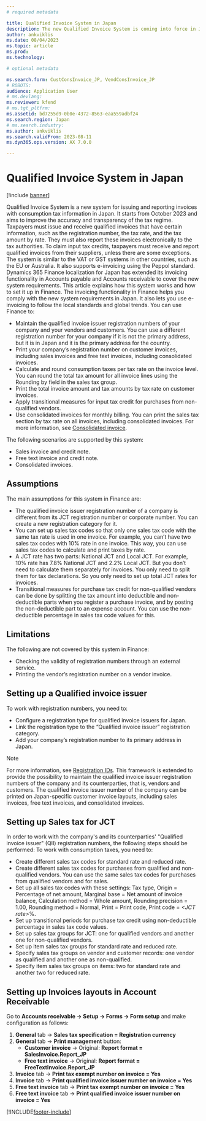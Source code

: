 ```yaml
---
# required metadata

title: Qualified Invoice System in Japan
description: The new Qualified Invoice System is coming into force in Japan from October 1, 2023. This article provides information about this Qualified Invoice System, and explains how it works.
author: ankviklis
ms.date: 08/04/2023
ms.topic: article
ms.prod: 
ms.technology: 

# optional metadata

ms.search.form: CustConsInvoice_JP, VendConsInvoice_JP
# ROBOTS: 
audience: Application User
# ms.devlang: 
ms.reviewer: kfend
# ms.tgt_pltfrm: 
ms.assetid: bd7255d9-0b0e-4372-8563-eaa559adbf24
ms.search.region: Japan
# ms.search.industry: 
ms.author: ankviklis 
ms.search.validFrom: 2023-08-11
ms.dyn365.ops.version: AX 7.0.0

---
```


# Qualified Invoice System in Japan

[!include [banner](../includes/banner.md)]

Qualified Invoice System is a new system for issuing and reporting invoices with consumption tax information in Japan. It starts from October 2023 and aims to improve the accuracy and transparency of the tax regime. Taxpayers must issue and receive qualified invoices that have certain information, such as the registration number, the tax rate, and the tax amount by rate. They must also report these invoices electronically to the tax authorities. To claim input tax credits, taxpayers must receive and report qualified invoices from their suppliers, unless there are some exceptions. The system is similar to the VAT or GST systems in other countries, such as the EU or Australia. It also supports e-invoicing using the Peppol standard.
Dynamics 365 Finance localization for Japan has extended its invoicing functionality in Accounts payable and Accounts receivable to cover the new system requirements. This article explains how this system works and how to set it up in Finance.
The invoicing functionality in Finance helps you comply with the new system requirements in Japan. It also lets you use e-invoicing to follow the local standards and global trends. You can use Finance to:
- Maintain the qualified invoice issuer registration numbers of your company and your vendors and customers. You can use a different registration number for your company if it is not the primary address, but it is in Japan and it is the primary address for the country.
- Print your company’s registration number on customer invoices, including sales invoices and free text invoices, including consolidated invoices.
- Calculate and round consumption taxes per tax rate on the invoice level. You can round the total tax amount for all invoice lines using the Rounding by field in the sales tax group.
- Print the total invoice amount and tax amounts by tax rate on customer invoices.
- Apply transitional measures for input tax credit for purchases from non-qualified vendors.
- Use consolidated invoices for monthly billing. You can print the sales tax section by tax rate on all invoices, including consolidated invoices. For more information, see [Consolidated invoice](/dynamics365/finance/localizations/apac-jpn-consolidate-invoices).

The following scenarios are supported by this system:
- Sales invoice and credit note.
- Free text invoice and credit note.
- Consolidated invoices.

## Assumptions
The main assumptions for this system in Finance are:
- The qualified invoice issuer registration number of a company is different from its JCT registration number or corporate number. You can create a new registration category for it.
- You can set up sales tax codes so that only one sales tax code with the same tax rate is used in one invoice. For example, you can’t have two sales tax codes with 10% rate in one invoice. This way, you can use sales tax codes to calculate and print taxes by rate.
- A JCT rate has two parts: National JCT and Local JCT. For example, 10% rate has 7.8% National JCT and 2.2% Local JCT. But you don’t need to calculate them separately for invoices. You only need to split them for tax declarations. So you only need to set up total JCT rates for invoices.
- Transitional measures for purchase tax credit for non-qualified vendors can be done by splitting the tax amount into deductible and non-deductible parts when you register a purchase invoice, and by posting the non-deductible part to an expense account. You can use the non-deductible percentage in sales tax code values for this.

## Limitations
The following are not covered by this system in Finance:
- Checking the validity of registration numbers through an external service.
- Printing the vendor’s registration number on a vendor invoice.

## Setting up a Qualified invoice issuer
To work with registration numbers, you need to:
- Configure a registration type for qualified invoice issuers for Japan.
- Link the registration type to the “Qualified invoice issuer” registration category.
- Add your company’s registration number to its primary address in Japan.

> [!NOTE]
> For more information, see [Registration IDs](/dynamics365/finance/localizations/emea-registration-ids). This framework is extended to provide the possibility to maintain the qualified invoice issuer registration numbers of the company and its counterparties, that is, vendors and customers. The qualified invoice issuer number of the company can be printed on Japan-specific customer invoice layouts, including sales invoices, free text invoices, and consolidated invoices.

## Setting up Sales tax for JCT
In order to work with the company's and its counterparties' "Qualified invoice issuer" (QII) registration numbers, the following steps should be performed:
To work with consumption taxes, you need to:
- Create different sales tax codes for standard rate and reduced rate.
- Create different sales tax codes for purchases from qualified and non-qualified vendors. You can use the same sales tax codes for purchases from qualified vendors and for sales.
- Set up all sales tax codes with these settings: Tax type, Origin = Percentage of net amount, Marginal base = Net amount of invoice balance, Calculation method = Whole amount, Rounding precision = 1.00, Rounding method = Normal, Print = Print code, Print code = *\<JCT rate\>*%.
- Set up transitional periods for purchase tax credit using non-deductible percentage in sales tax code values.
- Set up sales tax groups for JCT: one for qualified vendors and another one for non-qualified vendors.
- Set up item sales tax groups for standard rate and reduced rate.
- Specify sales tax groups on vendor and customer records: one vendor as qualified and another one as non-qualified.
- Specify item sales tax groups on items: two for standard rate and another two for reduced rate.

## Setting up Invoices layouts in Account Receivable
Go to **Accounts receivable -> Setup -> Forms -> Form setup** and make configuration as follows:
1. **General** tab -> **Sales tax specification = Registration currency**
1. **General** tab -> **Print management** button:
    * **Customer invoice** -> Original: **Report format = SalesInvoice.Report_JP**
    * **Free text invoice** -> Original: **Report format = FreeTextInvoice.Report_JP**
1. **Invoice** tab -> **Print tax exempt number on invoice = Yes**
1. **Invoice** tab -> **Print qualified invoice issuer number on invoice = Yes**
1. **Free text invoice** tab -> **Print tax exempt number on invoice = Yes**
1. **Free text invoice** tab -> **Print qualified invoice issuer number on invoice = Yes**



[!INCLUDE[footer-include](../../includes/footer-banner.md)]
